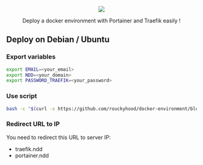 <p align="center">
  <a href="#"><img src="https://readme-typing-svg.herokuapp.com?center=true&vCenter=true&lines=Docker+environment;"></a>
</p>
<p align="center">
    Deploy a docker environment with Portainer and Traefik easily !
</p>

## Deploy on Debian / Ubuntu
### Export variables
```bash
export EMAIL=<your_email>
export NDD=<your_domain>
export PASSWORD_TRAEFIK=<your_password>
```

### Use script
```bash
bash -c "$(curl -s https://github.com/rouckyhood/docker-environment/blob/main/install-docker-environment.sh)"
```

### Redirect URL to IP
You need to redirect this URL to server IP:
- traefik.ndd
- portainer.ndd
